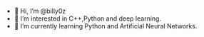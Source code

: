 - 👋 Hi, I’m @billy0z
- 👀 I’m interested in C++,Python and deep learning.
- 🌱 I’m currently learning Python and Artificial Neural Networks.

<!---
billy0z/billy0z is a ✨ special ✨ repository because its `README.md` (this file) appears on your GitHub profile.
You can click the Preview link to take a look at your changes.
--->
